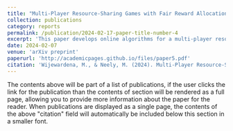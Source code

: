 ```yaml
---
title: "Multi-Player Resource-Sharing Games with Fair Reward Allocation"
collection: publications
category: reports
permalink: /publication/2024-02-17-paper-title-number-4
excerpt: 'This paper develops online algorithms for a multi-player resource-sharing game with bandit feedback.'
date: 2024-02-07
venue: 'arXiv preprint'
paperurl: 'http://academicpages.github.io/files/paper5.pdf'
citation: 'Wijewardena, M., & Neely, M. (2024). Multi-Player Resource-Sharing Games with Fair Reward Allocation. arXiv preprint arXiv:2402.05300.'
---
```


The contents above will be part of a list of publications, if the user clicks the link for the publication than the contents of section will be rendered as a full page, allowing you to provide more information about the paper for the reader. When publications are displayed as a single page, the contents of the above "citation" field will automatically be included below this section in a smaller font.

